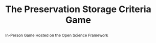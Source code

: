 ---
abstract: "In-Person Game \n    Hosted on the Open Science Framework"
creators:
- Eld Zierau
- Sibyl Schaefer
date: null
document_url: null
grand_parent: iPRES
institutions: []
keywords: []
landing_page_url: https://osf.io/rcmbu/
language: eng
layout: publication
license: CC-BY 4.0 International
notes_url: null
parent: iPRES 2022
publication_type: game
size: null
slides_url: null
source_name: iPRES:osf:rcmbu
stream_url: null
title: The Preservation Storage Criteria Game
year: 2022
---